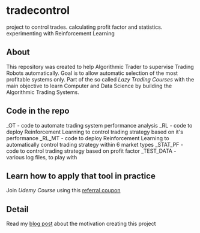 # tradecontrol
project to control trades. calculating profit factor and statistics. experimenting with Reinforcement Learning

## About

This repository was created to help Algorithmic Trader to supervise Trading Robots automatically. Goal is to allow automatic selection of the most profitable systems only. Part of the so called *Lazy Trading Courses* with the main objective to learn Computer and Data Science by building the Algorithmic Trading Systems.

## Code in the repo

_OT - code to automate trading system performance analysis
_RL - code to deploy Reinforcement Learning to control trading strategy based on it's performance
_RL_MT - code to deploy Reinforcement Learning to automatically control trading strategy within 6 market  types
_STAT_PF - code to control trading strategy based on profit factor
_TEST_DATA - various log files, to play with

## Learn how to apply that tool in practice

Join *Udemy Course* using this [referral coupon](https://www.udemy.com/course/your-trading-control-reinforcement-learning/?referralCode=7AB82127FC5C2334AE8D)

## Detail

Read my [blog post](https://vladdsm.github.io/myblog_attempt/topics/lazy%20trading/topics-LazyTrade4-StatisticalControl.html) about the motivation creating this project
